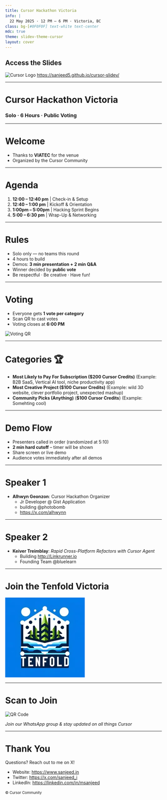 ```yaml
---
title: Cursor Hackathon Victoria
info: |
  22 May 2025 · 12 PM – 6 PM · Victoria, BC
class: bg-[#0F0F0F] text-white text-center
mdc: true
theme: slidev-theme-cursor
layout: cover
---
```


<div class="flex flex-col items-center gap-4">
  <h2 class="text-2xl font-bold">Access the Slides</h2>
  <img src="./assets/slides_qr.png" alt="Cursor Logo" class="mx-auto" />
  <a href="https://sanjeed5.github.io/cursor-slidev/" class="text-lg hover:underline">https://sanjeed5.github.io/cursor-slidev/</a>
</div>

---

<GlowBackground>
  <h1 class="text-6xl md:text-8xl font-bold tracking-tight text-white">Cursor Hackathon Victoria</h1>
  <h3 class="text-xl mt-6">Solo · 6 Hours · Public Voting</h3>
</GlowBackground>

---

# Welcome

- Thanks to **VIATEC** for the venue
- Organized by the Cursor Community

---

# Agenda

1. **12:00 – 12:40 pm** | Check-in & Setup
2. **12:40 – 1:00 pm** | Kickoff & Orientation
3. **1:00pm – 5:00pm** | Hacking Sprint Begins
4. **5:00 – 6:30 pm** | Wrap-Up & Networking

---

# Rules

- Solo only — no teams this round
- 4 hours to build
- Demos: **3 min presentation + 2 min Q&A**
- Winner decided by **public vote**
- Be respectful · Be creative · Have fun!

---

# Voting

- Everyone gets **1 vote per category**
- Scan QR to cast votes
- Voting closes at **6:00 PM**

<div class="flex flex-col items-center gap-4">
  <img src="./assets/vote_qr.png" alt="Voting QR" class="w-64" />
</div>

---

# Categories 🏆

- **Most Likely to Pay For Subscription ($200 Cursor Credits)**
  (Example: B2B SaaS, Vertical AI tool, niche productivity app)
- **Most Creative Project ($100 Cursor Credits)**
  (Example: wild 3D website, clever portfolio project, unexpected mashup)
- **Community Picks (Anything)** (**$100 Cursor Credits**)
  (Example: Somehting cool)

---

# Demo Flow

- Presenters called in order (randomized at 5:10)
- **2 min hard cutoff** – timer will be shown
- Share screen or live demo
- Audience votes immediately after all demos

---

# Speaker 1

- **Alhwyn Geonzon**: Cursor Hackathon Organizer
  - Jr Developer @ Gist Application
  - building @photobomb
  - https://x.com/alhwynn

---

# Speaker 2

- **Keiver Treimblay**: _Rapid Cross-Platform Refactors with Cursor Agent_
  - Building http://Linkrunner.io
  - Founding Team @bluelearn

---

# Join the Tenfold Victoria

<div class="flex items-center justify-center h-full">
<img src="./assets/tenfold.jpeg" alt="Tenfold Victoria" class="w-96" />
</div>

---

# Scan to Join

<div class="flex items-center justify-center h-full">
<img src="./assets/cursor_india_qr.jpeg" alt="QR Code" class="w-64" />
</div>

_Join our WhatsApp group & stay updated on all things Cursor_

---

# Thank You

Questions? Reach out to me on X!

- Website: <https://www.sanjeed.in>
- Twitter: <https://x.com/sanjeed_i>
- LinkedIn: <https://linkedin.com/in/msanjeed>

<small>© Cursor Community</small>
